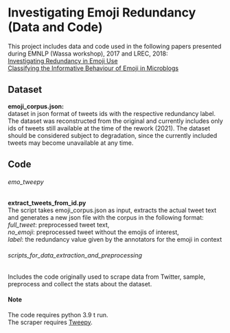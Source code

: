 # Investigating Emoji Redundancy (Data and Code)  
This project includes data and code used in the following papers presented during EMNLP (Wassa workshop), 2017 and LREC, 2018:  
[Investigating Redundancy in Emoji Use](https://aclanthology.org/W17-5216.pdf)  
[Classifying the Informative Behaviour of Emoji in Microblogs](https://aclanthology.org/L18-1108.pdf)

## Dataset  
**emoji_corpus.json:**  
dataset in json format of tweets ids with the respective redundancy label.
The dataset was reconstructed from the original and currently includes only ids of tweets still available at the time of the rework
(2021). The dataset should be considered subject to degradation, since the currently included tweets may become unavailable at any time.
  
## Code  
###### emo_tweepy  
**extract_tweets_from_id.py**  
The script takes emoji_corpus.json as input, extracts the actual tweet text and generates a new json file with the corpus in the following format:  
*full_tweet*: preprocessed tweet text,  
*no_emoji*: preprocessed tweet without the emojis of interest,  
*label*: the redundancy value given by the annotators for the emoji in context  

###### scripts_for_data_extraction_and_preprocessing  
Includes the code originally used to scrape data from Twitter, sample, preprocess and collect the stats about the dataset.

#### Note
The code requires python 3.9 t run.  
The scraper requires [Tweepy](https://www.tweepy.org/).



  

